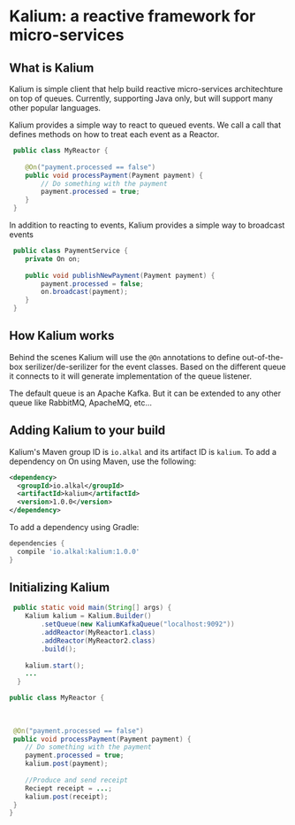 # Kalium: a reactive framework for micro-services

## What is Kalium
Kalium is simple client that help build reactive micro-services architechture on top of queues.
Currently, supporting Java only, but will support many other popular languages.

Kalium provides a simple way to react to queued events. We call a call that defines methods on how to treat each event as a Reactor. 

``` java
 public class MyReactor {
    
    @On("payment.processed == false")
    public void processPayment(Payment payment) {
        // Do something with the payment
        payment.processed = true;
    }
 }
```

In addition to reacting to events, Kalium provides a simple way to broadcast events
``` java
 public class PaymentService {
    private On on;    
    
    public void publishNewPayment(Payment payment) {
        payment.processed = false;
        on.broadcast(payment);
    }
 }
```

## How Kalium works
Behind the scenes Kalium will use the ```@On``` annotations to define out-of-the-box serilizer/de-serilizer for the event classes. Based on the different queue it connects to it will generate implementation of the queue listener.

The default queue is an Apache Kafka. But it can be extended to any other queue like RabbitMQ, ApacheMQ, etc...
## Adding Kalium to your build

Kalium's Maven group ID is `io.alkal` and its artifact ID is `kalium`.
To add a dependency on On using Maven, use the following:

```xml
<dependency>
  <groupId>io.alkal</groupId>
  <artifactId>kalium</artifactId>
  <version>1.0.0</version>
</dependency>
```

To add a dependency using Gradle:

```gradle
dependencies {
  compile 'io.alkal:kalium:1.0.0'
}
```

## Initializing Kalium
``` java
 public static void main(String[] args) {
    Kalium kalium = Kalium.Builder()
        .setQueue(new KaliumKafkaQueue("localhost:9092"))
        .addReactor(MyReactor1.class)
        .addReactor(MyReactor2.class)
        .build();
        
    kalium.start();
    ...
  }
```


``` java
public class MyReactor {
 
 
 
 @On("payment.processed == false")
 public void processPayment(Payment payment) {
    // Do something with the payment
    payment.processed = true;
    kalium.post(payment);
    
    //Produce and send receipt
    Reciept receipt = ...;
    kalium.post(receipt);
 }
}
```

